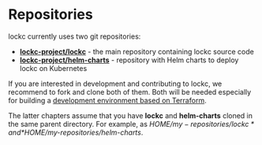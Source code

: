 # Repositories

lockc currently uses two git repositories:

* **[lockc-project/lockc](https://github.com/lockc-project/lockc)** - the
  main repository containing lockc source code
* **[lockc-project/helm-charts](https://github.com/lockc-project/helm-charts)** -
  repository with Helm charts to deploy lockc on Kubernetes

If you are interested in development and contributing to lockc, we recommend to
fork and clone both of them. Both will be needed especially for building a
[development environment based on Terraform](terraform/README.md).

The latter chapters assume that you have **lockc** and **helm-charts**
cloned in the same parent directory. For example, as
*$HOME/my-repositories/lockc* and *$HOME/my-repositories/helm-charts*.
